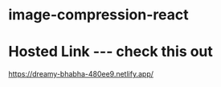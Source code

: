 # image-compression-react

# Hosted Link --- check this out
https://dreamy-bhabha-480ee9.netlify.app/
